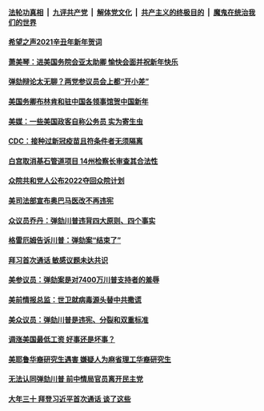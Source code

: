 

####  [法轮功真相](../../../../basic/blob/master/README.md?t=02121201) &nbsp;|&nbsp; [九评共产党](../../../../9ping.md/blob/master/README.md?t=02121201) &nbsp;|&nbsp; [解体党文化](../../../../jtdwh.md/blob/master/README.md?t=02121201)  &nbsp;|&nbsp; [共产主义的终极目的](../../../../gczydzjmd.md/blob/master/README.md?t=02121201) &nbsp;|&nbsp; [魔鬼在统治我们的世界](../../../../mgztzwmdsj.md/blob/master/README.md?t=02121201) 

#### [希望之声2021辛丑年新年贺词](../pages/soh6/473636.md?t=02121201) 
#### [萧美琴：进美国务院会亚太助卿 愉快会面并祝新年快乐](../pages/soh6/473585.md?t=02121201) 
#### [弹劾辩论太无聊？两党参议员会上都“开小差”](../pages/soh6/473579.md?t=02121201) 
#### [美国务卿布林肯和驻中国各领事馆贺中国新年](../pages/soh6/473576.md?t=02121201) 
#### [美媒：一些美国政客自称公务员 实为寄生虫](../pages/soh6/473570.md?t=02121201) 
#### [CDC：接种过新冠疫苗且符条件者无须隔离](../pages/soh6/473525.md?t=02121201) 
#### [白宫取消基石管道项目 14州检察长审查其合法性](../pages/soh6/473558.md?t=02121201) 
#### [众院共和党人公布2022夺回众院计划](../pages/soh6/473531.md?t=02121201) 
#### [美司法部宣布奥巴马医改不再违宪 ](../pages/soh6/473546.md?t=02121201) 
#### [众议员乔丹：弹劾川普违背四大原则、四个事实](../pages/soh6/473522.md?t=02121201) 
#### [格雷厄姆告诉川普：弹劾案“结束了”](../pages/soh6/473516.md?t=02121201) 
#### [拜习首次通话 敏感议题未达共识](../pages/soh6/473483.md?t=02121201) 
#### [美参议员：弹劾案是对7400万川普支持者的羞辱](../pages/soh6/473351.md?t=02121201) 
#### [美前情报总监：世卫就病毒源头替中共撒谎](../pages/soh6/473339.md?t=02121201) 
#### [美众议员：弹劾川普是违宪、分裂和双重标准](../pages/soh6/473465.md?t=02121201) 
#### [调涨美国最低工资 好事还是坏事？](../pages/soh6/473387.md?t=02121201) 
#### [美耶鲁华裔研究生遇害 嫌疑人为麻省理工华裔研究生](../pages/soh6/473372.md?t=02121201) 
#### [无法认同弹劾川普 前中情局官员离开民主党](../pages/soh6/473330.md?t=02121201) 
#### [大年三十 拜登习近平首次通话 谈了这些](../pages/soh6/473306.md?t=02121201) 
